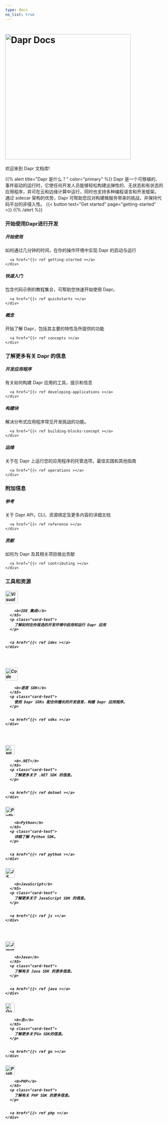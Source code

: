 ```yaml
---
type: docs
no_list: true
---
```


# <img src="/images/home-title.png" alt="Dapr Docs" width=400>

欢迎来到 Dapr 文档库!

{{% alert title="Dapr 是什么？" color="primary" %}}
Dapr 是一个可移植的、事件驱动的运行时，它使任何开发人员能够轻松构建出弹性的、无状态和有状态的应用程序，并可在云和边缘计算中运行，同时也支持多种编程语言和开发框架。 通过 sidecar 架构的优势，Dapr 可帮助您应对构建微服务带来的挑战，并保持代码平台的非侵入性。
{{< button text="Get started" page="getting-started" >}}
{{% /alert %}}

### 开始使用Dapr进行开发

<div class="card-deck">
  <div class="card">
    <div class="card-body">
      <h5 class="card-title"><b>开始使用</b></h5>
      <p class="card-text">如何通过几分钟的时间，在你的操作环境中实现 Dapr 的启动与运行</p>
      
      
      <a href="{{< ref getting-started ></a>
    </div>
  </div>
  <div class="card">
    <div class="card-body">
      <h5 class="card-title"><b>快速入门</b></h5>
      <p class="card-text">包含代码示例的教程集合，可帮助您快速开始使用 Dapr。</p>
      
      
      <a href="{{< ref quickstarts ></a>
    </div>
  </div>
  <div class="card">
    <div class="card-body">
      <h5 class="card-title"><b>概念</b></h5>
      <p class="card-text">开始了解 Dapr，包括其主要的特性及所提供的功能</p>
      
      
      <a href="{{< ref concepts ></a>
    </div>
  </div>
</div>

### 了解更多有关 Dapr 的信息

<div class="card-deck">
  <div class="card">
    <div class="card-body">
      <h5 class="card-title"><b>开发应用程序</b></h5>
      <p class="card-text">有关如何构建 Dapr 应用的工具，提示和信息</p>
      
      
      <a href="{{< ref developing-applications ></a>
    </div>
  </div>
  <div class="card">
    <div class="card-body">
      <h5 class="card-title"><b>构建块</b></h5>
      <p class="card-text">解决分布式应用程序常见开发挑战的功能。</p>
      
      
      <a href="{{< ref building-blocks-concept ></a>
    </div>
  </div>
  <div class="card">
    <div class="card-body">
      <h5 class="card-title"><b>运维</b></h5>
      <p class="card-text">关于在 Dapr 上运行您的应用程序的托管选项，最佳实践和其他指南</p>
      
      
      <a href="{{< ref operations ></a>
    </div>
  </div>
</div>

### 附加信息

<div class="card-deck">
  <div class="card">
    <div class="card-body">
      <h5 class="card-title"><b>参考</b></h5>
      <p class="card-text">关于 Dapr API，CLI，资源绑定及更多内容的详细文档</p>
      
      
      <a href="{{< ref reference ></a>
    </div>
  </div>
  <div class="card">
    <div class="card-body">
      <h5 class="card-title"><b>贡献</b></h5>
      <p class="card-text">如何为 Dapr 及其相关项目做出贡献</p>
      
      
      <a href="{{< ref contributing ></a>
    </div>
  </div>
</div>

### 工具和资源

<div class="card-deck">
  <div class="card">
    <div class="card-body">
      <h5 class="card-title">
        <img src="/images/homepage/vscode.svg" alt="Visual studio code icon" width=40>
        
        <b>IDE 集成</b>
      </h5>
      <p class="card-text">
        了解如何在你首选的开发环境中启用和运行 Dapr 应用
      </p>
      
      
      <a href="{{< ref ides ></a>
    </div>
  </div>
</div>
<br>
<div class="card-deck">
<div class="card">
    <div class="card-body">
      <h5 class="card-title">
        <img src="/images/homepage/code.svg" alt="Code icon" width=40>
        
        <b>语言 SDK</b>
      </h5>
      <p class="card-text">
        使用 Dapr SDKs 配合你擅长的开发语言，构建 Dapr 应用程序。
      </p>
      
      
      <a href="{{< ref sdks ></a>
    </div>
  </div>
</div>
<br>
<div class="card-deck">
  <div class="card">
    <div class="card-body">
      <h5 class="card-title">
        <img src="/images/homepage/dotnet.png" alt=".NET logo" width=30>
        
        <b>.NET</b>
      </h5>
      <p class="card-text">
        了解更多关于 .NET SDK 的信息。
      </p>
      
      
      <a href="{{< ref dotnet ></a>
    </div>
  </div>
  <div class="card">
    <div class="card-body">
      <h5 class="card-title">
        <img src="/images/homepage/python.png" alt="Python logo" width=30>
        
        <b>Python</b>
      </h5>
      <p class="card-text">
        详细了解 Python SDK。
      </p>
      
      
      <a href="{{< ref python ></a>
    </div>
  </div>
  <div class="card">
    <div class="card-body">
      <h5 class="card-title">
        <img src="/images/homepage/javascript.png" alt="JS logo" width=30>
        
        <b>JavaScript</b>
      </h5>
      <p class="card-text">
        了解更多关于 JavaScript SDK 的信息。
      </p>
      
      
      <a href="{{< ref js ></a>
    </div>
  </div>
</div>
<br>
<div class="card-deck">
<div class="card">
    <div class="card-body">
      <h5 class="card-title">
        <img src="/images/homepage/javalang.png" alt="Java logo" width=30>
        
        <b>Java</b>
      </h5>
      <p class="card-text">
        了解有关 Java SDK 的更多信息。
      </p>
      
      
      <a href="{{< ref java ></a>
    </div>
  </div>
  <div class="card">
    <div class="card-body">
      <h5 class="card-title">
        <img src="/images/homepage/golang.svg" alt="Go logo" width=30>
        
        <b>去</b>
      </h5>
      <p class="card-text">
        了解更多关于Go SDK的信息。
      </p>
      
      
      <a href="{{< ref go ></a>
    </div>
  </div>
  <div class="card">
    <div class="card-body">
      <h5 class="card-title">
        <img src="/images/homepage/php.png" alt="PHP logo" width=30>
        
        <b>PHP</b>
      </h5>
      <p class="card-text">
        了解有关 PHP SDK 的更多信息。
      </p>
      
      
      <a href="{{< ref php ></a>
    </div>
  </div>
</div>
